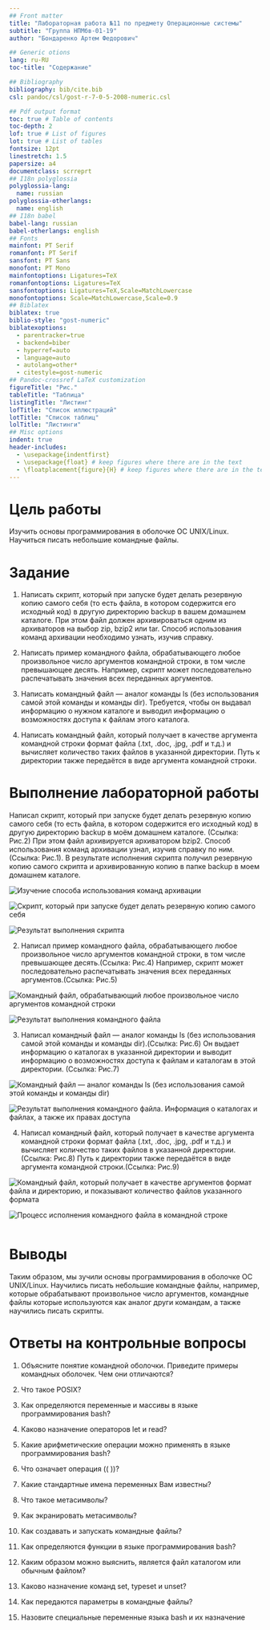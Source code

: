 ```yaml
---
## Front matter
title: "Лабораторная работа №11 по предмету Операционные системы"
subtitle: "Группа НПМбв-01-19"
author: "Бондаренко Артем Федорович"

## Generic otions
lang: ru-RU
toc-title: "Содержание"

## Bibliography
bibliography: bib/cite.bib
csl: pandoc/csl/gost-r-7-0-5-2008-numeric.csl

## Pdf output format
toc: true # Table of contents
toc-depth: 2
lof: true # List of figures
lot: true # List of tables
fontsize: 12pt
linestretch: 1.5
papersize: a4
documentclass: scrreprt
## I18n polyglossia
polyglossia-lang:
  name: russian
polyglossia-otherlangs:
  name: english
## I18n babel
babel-lang: russian
babel-otherlangs: english
## Fonts
mainfont: PT Serif
romanfont: PT Serif
sansfont: PT Sans
monofont: PT Mono
mainfontoptions: Ligatures=TeX
romanfontoptions: Ligatures=TeX
sansfontoptions: Ligatures=TeX,Scale=MatchLowercase
monofontoptions: Scale=MatchLowercase,Scale=0.9
## Biblatex
biblatex: true
biblio-style: "gost-numeric"
biblatexoptions:
  - parentracker=true
  - backend=biber
  - hyperref=auto
  - language=auto
  - autolang=other*
  - citestyle=gost-numeric
## Pandoc-crossref LaTeX customization
figureTitle: "Рис."
tableTitle: "Таблица"
listingTitle: "Листинг"
lofTitle: "Список иллюстраций"
lotTitle: "Список таблиц"
lolTitle: "Листинги"
## Misc options
indent: true
header-includes:
  - \usepackage{indentfirst}
  - \usepackage{float} # keep figures where there are in the text
  - \floatplacement{figure}{H} # keep figures where there are in the text
---
```

# Цель работы

Изучить основы программирования в оболочке ОС UNIX/Linux. Научиться писать небольшие командные файлы.


# Задание

1. Написать скрипт, который при запуске будет делать резервную копию самого себя (то есть файла, в котором содержится его исходный код) в другую директорию backup в вашем домашнем каталоге. При этом файл должен архивироваться одним из архиваторов на выбор zip, bzip2 или tar. Способ использования команд архивации необходимо узнать, изучив справку.

2. Написать пример командного файла, обрабатывающего любое произвольное число аргументов командной строки, в том числе превышающее десять. Например, скрипт может последовательно распечатывать значения всех переданных аргументов.

3. Написать командный файл — аналог команды ls (без использования самой этой команды и команды dir). Требуется, чтобы он выдавал информацию о нужном каталоге и выводил информацию о возможностях доступа к файлам этого каталога.

4. Написать командный файл, который получает в качестве аргумента командной строки формат файла (.txt, .doc, .jpg, .pdf и т.д.) и вычисляет количество таких файлов в указанной директории. Путь к директории также передаётся в виде аргумента командной строки.


# Выполнение лабораторной работы

Написал скрипт, который при запуске будет делать резервную копию самого себя (то есть файла, в котором содержится его исходный код) в другую директорию backup в моём домашнем каталоге. (Ссылка: Рис.2) При этом файл архивируется архиватором bzip2. Способ использования команд архивации узнал, изучив справку по ним. (Ссылка: Рис.1).
В результате исполнения скрипта получил резервную копию самого скрипта и архивированную копию в папке backup в моем домашнем каталоге.

![Изучение способа использования команд архивации](image/1.png)

![Скрипт, который при запуске будет делать резервную копию самого себя](image/2.png)

![Результат выполнения скрипта](image/3.png)

2. Написал пример командного файла, обрабатывающего любое произвольное число аргументов командной строки, в том числе превышающее десять.(Ссылка: Рис.4) Например, скрипт может последовательно распечатывать значения всех переданных аргументов.(Ссылка: Рис.5)

![Командный файл, обрабатывающий любое произвольное число аргументов командной строки](image/4.png)

![Результат выполнения командного файла](image/5.png)

3. Написал командный файл — аналог команды ls (без использования самой этой команды и команды dir).(Ссылка: Рис.6) Он выдает информацию о каталогах в указанной директории и выводит информацию о возможностях доступа к файлам и каталогам в этой директории. (Ссылка: Рис.7)

![Командный файл — аналог команды ls (без использования самой этой команды и команды dir)](image/6.png)

![Результат выполнения командного файла. Информация о каталогах и файлах, а также их правах доступа](image/7.png)

4. Написал командный файл, который получает в качестве аргумента командной строки формат файла (.txt, .doc, .jpg, .pdf и т.д.) и вычисляет количество таких файлов в указанной директории.(Ссылка: Рис.8) Путь к директории также передаётся в виде аргумента командной строки.(Ссылка: Рис.9)

![Командный файл, который получает в качестве аргументов формат файла и директорию, и показывают количество файлов указанного формата](image/8.png)

![Процесс исполнения командного файла в командной строке](image/9.png)

```
```

# Выводы

Таким образом, мы зучили основы программирования в оболочке ОС UNIX/Linux. Научились писать небольшие командные файлы, например, которые обрабатывают произвольное число аргументов, командные файлы которые используются как аналог други командам, а также научились писать скрипты.

# Ответы на контрольные вопросы

1. Объясните понятие командной оболочки. Приведите примеры командных оболочек. Чем они отличаются?



2. Что такое POSIX?



3. Как определяются переменные и массивы в языке программирования bash?



4. Каково назначение операторов let и read?



5. Какие арифметические операции можно применять в языке программирования bash?



6. Что означает операция (( ))?



7. Какие стандартные имена переменных Вам известны?



8. Что такое метасимволы?



9. Как экранировать метасимволы?



10. Как создавать и запускать командные файлы?



11. Как определяются функции в языке программирования bash?



12. Каким образом можно выяснить, является файл каталогом или обычным файлом?



13. Каково назначение команд set, typeset и unset?



14. Как передаются параметры в командные файлы?



15. Назовите специальные переменные языка bash и их назначение

